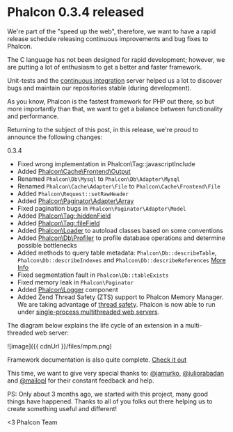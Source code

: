 Phalcon 0.3.4 released
======================

We're part of the "speed up the web", therefore, we want to have a rapid 
release schedule releasing continuous improvements and bug fixes to Phalcon.

The C language has not been designed for rapid development; however, we are 
putting a lot of enthusiasm to get a better and faster framework.

Unit-tests and the 
[continuous integration](http://travis-ci.org/#!/phalcon/cphalcon) server 
helped us a lot to discover bugs and maintain our repositories stable (during 
development).

As you know, Phalcon is the fastest framework for PHP out there, so but more 
importantly than that, we want to get a balance between functionality and 
performance.

Returning to the subject of this post, in this release, we're proud to announce 
the following changes:

0.3.4

- Fixed wrong implementation in Phalcon\Tag::javascriptInclude
- Added [Phalcon\Cache\Frontend\Output](https://docs.phalconphp.com/en/latest/reference/cache.html)
- Renamed `Phalcon\Db\Mysql` to `Phalcon\Db\Adapter\Mysql`
- Renamed `Phalcon\Cache\Adapter\File` to `Phalcon\Cache\Frontend\File`
- Added `Phalcon\Request::setRawHeader`
- Added [Phalcon\Paginator\Adapter\Array](https://docs.phalconphp.com/en/latest/reference/pagination.html)
- Fixed pagination bugs in `Phalcon\Paginator\Adapter\Model`
- Added [Phalcon\Tag::hiddenField](https://docs.phalconphp.com/en/latest/reference/volt.html#using-tag-helpers)
- Added [Phalcon\Tag::fileField](https://docs.phalconphp.com/en/latest/reference/volt.html#using-tag-helpers)
- Added [Phalcon\Loader](https://docs.phalconphp.com/en/latest/reference/loader.html) to 
  autoload classes based on some conventions
- Added [Phalcon\Db\Profiler](https://docs.phalconphp.com/en/latest/reference/whats-next.html)
  to profile database operations and determine possible bottlenecks
- Added methods to query table metadata: `Phalcon\Db::describeTable`,
  `Phalcon\Db::describeIndexes` and `Phalcon\Db::describeReferences`
  [More Info](https://docs.phalconphp.com/en/latest/reference/db.html#describing-tables-views)
- Fixed segmentation fault in `Phalcon\Db::tableExists`
- Fixed memory leak in `Phalcon\Paginator`
- Added [Phalcon\Logger](https://docs.phalconphp.com/en/latest/reference/logging.html)
  component
- Added Zend Thread Safety (ZTS) support to Phalcon Memory Manager. We
  are taking advantage of [thread safety](http://en.wikipedia.org/wiki/Thread_safety). 
  Phalcon is now able to run under [single-process multithreaded web servers](http://httpd.apache.org/docs/2.0/en/mpm.html).

The diagram below explains the life cycle of an extension in a multi-threaded web server:

![image]({{ cdnUrl }}/files/mpm.png)

Framework documentation is also quite complete. [Check it out](https://docs.phalconphp.com)

This time, we want to give very special thanks to:
[@jamurko](https://twitter.com/#!/jamurko),
[@juliorabadan](https://twitter.com/#!/juliorabadan) and
[@mailopl](https://twitter.com/#!/mailopl) for their constant feedback and help.

PS: Only about 3 months ago, we started with this project, many good things 
have happened. Thanks to all of you folks out there helping us to create 
something useful and different!

<3 Phalcon Team
